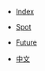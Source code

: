 <!-- _navbar.md -->

* [Index](/en/)

* [Spot](/en/spot/)

* [Future](/en/future-u/)

* [中文](/zh-CN/)